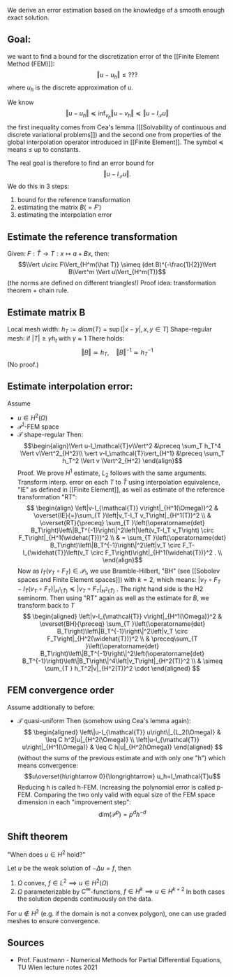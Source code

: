 We derive an error estimation based on the knowledge of a smooth enough exact solution.


## Goal:
we want to find a bound for the discretization error of the [[Finite Element Method (FEM)]]:$$\Vert u-u_h\Vert\leq ???$$ where $u_h$ is the discrete approximation of $u$.

We know $$\Vert u-u_h\Vert \preceq \inf_{v_h} \Vert u-v_h\Vert \preceq \Vert u- I_\mathcal{T} u\Vert$$the first inequality comes from Cea's lemma ([[Solvability of continuous and discrete variational problems]]) and the second one from properties of the global interpolation operator introduced in [[Finite Element]]. The symbol $\preceq$ means $\leq$ up to constants.

The real goal is therefore to find an error bound for$$\Vert u- I_\mathcal{T} u\Vert.$$ We do this in 3 steps:
1. bound for the reference transformation
2. estimating the matrix $B(=F')$
3. estimating the interpolation error


## Estimate the reference transformation
Given: $F:\hat T\rightarrow T: x\mapsto a+Bx$, then:$$\Vert u\circ F\Vert_{H^m(\hat T)} \simeq (det B)^{-\frac{1}{2}}\Vert B\Vert^m \Vert u\Vert_{H^m(T)}$$ (the norms are defined on different triangles!)
Proof idea:
transformation theorem + chain rule.

## Estimate matrix B
Local mesh width: $h_T:=diam(T) = \sup[\vert x-y\vert, x,y\in T]$ 
Shape-regular mesh: if $\vert T\vert \geq \gamma h_t$ with $\gamma\approx 1$
There holds: $$\Vert B\Vert \simeq h_T, \quad \Vert B\Vert ^{-1}\simeq h_T^{-1}$$ (No proof.)


## Estimate interpolation error:
Assume
- $u\in H^2(\Omega)$
- $\mathcal{P}^1$-FEM space
- $\mathcal{T}$ shape-regular
Then: $$\begin{align}\Vert u-I_\mathcal{T}v\Vert^2 &\preceq \sum_T h_T^4 \Vert v\Vert^2_{H^2}\\
\vert v-I_\mathcal{T}\vert_{H^1} &\preceq \sum_T h_T^2 \Vert v \Vert^2_{H^2}
\end{align}$$ Proof.
We prove $H^1$ estimate, $L_2$ follows with the same arguments. Transform interp. error on each $T$ to $\hat T$ using interpolation equivalence, "IE" as defined in [[Finite Element]], as well as estimate of the reference transformation "RT": $$
\begin{align}
\left|v-I_{\mathcal{T}} v\right|_{H^1(\Omega)}^2  & \overset{IE}{=}\sum_{T }\left|v_T-I_T v_T\right|_{H^1(T)}^2 \\
& \overset{RT}{\preceq} \sum_{T }\left(\operatorname{det} B_T\right)\left\|B_T^{-1}\right\|^2\left|\left(v_T-I_T v_T\right) \circ F_T\right|_{H^1(\widehat{T})}^2 \\
& = \sum_{T }\left(\operatorname{det} B_T\right)\left\|B_T^{-1}\right\|^2\left|v_T \circ F_T-I_{\widehat{T}}\left(v_T \circ F_T\right)\right|_{H^1(\widehat{T})}^2 . \\
\end{align}$$ Now as $I_{\widehat{T}}\left(v_T \circ F_T\right) \in \mathcal{P}_1$, we use  Bramble-Hilbert, "BH" (see [[Sobolev spaces and Finite Element spaces]]) with $k=2$, which means: $\vert v_T \circ F_T - I_\hat T(v_T \circ F_T )\vert_{H^1(\hat T)} \preceq \vert v_T \circ F_T \vert_{H^2(\hat T)}$ . The right hand side is the H2 seminorm. Then using "RT" again as well as the estimate for $B$, we transform back to $T$
$$
\begin{aligned}
\left|v-I_{\mathcal{T}} v\right|_{H^1(\Omega)}^2 & \overset{BH}{\preceq} \sum_{T }\left(\operatorname{det} B_T\right)\left\|B_T^{-1}\right\|^2\left|v_T \circ F_T\right|_{H^2(\widehat{T})}^2 \\
& \preceq\sum_{T }\left(\operatorname{det} B_T\right)\left\|B_T^{-1}\right\|^2\left(\operatorname{det} B_T^{-1}\right)\left\|B_T\right\|^4\left|v_T\right|_{H^2(T)}^2 \\
& \simeq \sum_{T } h_T^2|v|_{H^2(T)}^2 \cdot
\end{aligned}
$$


## FEM convergence order
Assume additionally to before:
- $\mathcal{T}$ quasi-uniform
Then (somehow using Cea's lemma again):$$
\begin{aligned}
\left\|u-I_{\mathcal{T}} u\right\|_{L_2(\Omega)} & \leq C h^2|u|_{H^2(\Omega)} \\
\left|u-I_{\mathcal{T}} u\right|_{H^1(\Omega)} & \leq C h|u|_{H^2(\Omega)}
\end{aligned}
$$(without the sums of the previous estimate and with only one "h") which means convergence: $$u\overset{h\rightarrow 0}{\longrightarrow} u_h=I_\mathcal{T}u$$
Reducing h is called h-FEM. Increasing the polynomial error is called p-FEM. Comparing the two only valid with equal size of the FEM space dimension in each "improvement step":$$\text{dim}(\mathcal{P}^p)=p^d h^{-d}$$
## Shift theorem
"When does $u\in H^2$ hold?"

Let $u$ be the weak solution of $-\Delta u = f$, then
1. $\Omega$ convex, $f\in L^2 \implies u\in H^2(\Omega)$
2. $\Omega$ parameterizable by $C^\infty$-functions, $f\in H^k\implies u\in H^{k+2}$
In both cases the solution depends continuously on the data.

For $u\notin H^2$ (e.g. if the domain is not a convex polygon), one can use graded meshes to ensure convergence.


## Sources
- Prof. Faustmann - Numerical Methods for Partial Differential Equations, TU Wien lecture notes 2021
